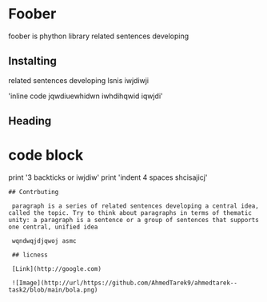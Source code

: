 # Foober 

foober is phython library related sentences developing 
## Instalting

related sentences developing lsnis iwjdiwji 

'inline code jqwdiuewhidwn iwhdihqwid iqwjdi'

## Heading 

# code block
print '3 backticks or iwjdiw'
print 'indent 4 spaces shcisajicj'
```
## Contrbuting

 paragraph is a series of related sentences developing a central idea, called the topic. Try to think about paragraphs in terms of thematic unity: a paragraph is a sentence or a group of sentences that supports one central, unified idea

 wqndwqjdjqwoj asmc

 ## licness

 [Link](http://google.com)

 ![Image](http://url/https://github.com/AhmedTarek9/ahmedtarek--task2/blob/main/bola.png)